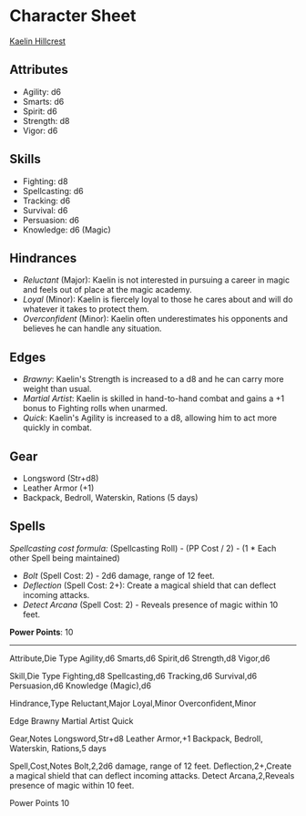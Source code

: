 # Character Sheet

[Kaelin Hillcrest](https://github.com/Bonney/SavageWorlds2023/blob/main/Character.md)

## Attributes

- Agility:	d6
- Smarts: 	d6
- Spirit: 	d6
- Strength:	d8
- Vigor: 	d6

## Skills

- Fighting: 	d8
- Spellcasting: d6
- Tracking: 	d6
- Survival: 	d6
- Persuasion: 	d6
- Knowledge: 	d6 (Magic)

## Hindrances

- *Reluctant* (Major): Kaelin is not interested in pursuing a career in magic and feels out of place at the magic academy.
- *Loyal* (Minor): Kaelin is fiercely loyal to those he cares about and will do whatever it takes to protect them.
- *Overconfident* (Minor): Kaelin often underestimates his opponents and believes he can handle any situation.

## Edges

- *Brawny*: Kaelin's Strength is increased to a d8 and he can carry more weight than usual.
- *Martial Artist*: Kaelin is skilled in hand-to-hand combat and gains a +1 bonus to Fighting rolls when unarmed.
- *Quick*: Kaelin's Agility is increased to a d8, allowing him to act more quickly in combat.

## Gear

- Longsword (Str+d8)
- Leather Armor (+1)
- Backpack, Bedroll, Waterskin, Rations (5 days)

## Spells

*Spellcasting cost formula:*
(Spellcasting Roll) - (PP Cost / 2) - (1 * Each other Spell being maintained)

- *Bolt* (Spell Cost: 2) - 2d6 damage, range of 12 feet.
- *Deflection* (Spell Cost: 2+): Create a magical shield that can deflect incoming attacks.
- *Detect Arcana* (Spell Cost: 2) - Reveals presence of magic within 10 feet.

**Power Points**: 10

---

Attribute,Die Type
Agility,d6
Smarts,d6
Spirit,d6
Strength,d8
Vigor,d6

Skill,Die Type
Fighting,d8
Spellcasting,d6
Tracking,d6
Survival,d6
Persuasion,d6
Knowledge (Magic),d6

Hindrance,Type
Reluctant,Major
Loyal,Minor
Overconfident,Minor

Edge
Brawny
Martial Artist
Quick

Gear,Notes
Longsword,Str+d8
Leather Armor,+1
Backpack,
Bedroll,
Waterskin,
Rations,5 days

Spell,Cost,Notes
Bolt,2,2d6 damage, range of 12 feet.
Deflection,2+,Create a magical shield that can deflect incoming attacks.
Detect Arcana,2,Reveals presence of magic within 10 feet.

Power Points
10
